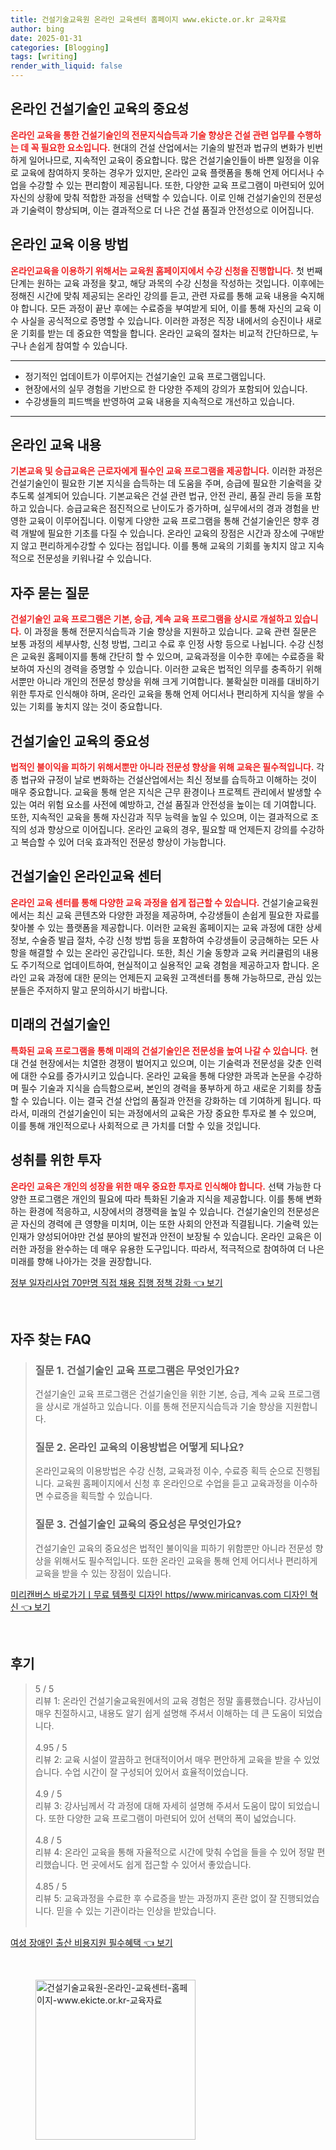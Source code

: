 ```yaml
---
title: 건설기술교육원 온라인 교육센터 홈페이지 www.ekicte.or.kr 교육자료
author: bing
date: 2025-01-31
categories: [Blogging]
tags: [writing]
render_with_liquid: false
---
```



<h2 id='온라인_건설기술인_교육의_중요성'>온라인 건설기술인 교육의 중요성</h2>

<p><b><span style="color: #ee2323;">온라인 교육을 통한 건설기술인의 전문지식습득과 기술 향상은 건설 관련 업무를 수행하는 데 꼭 필요한 요소입니다.</span></b> 현대의 건설 산업에서는 기술의 발전과 법규의 변화가 빈번하게 일어나므로, 지속적인 교육이 중요합니다. 많은 건설기술인들이 바쁜 일정을 이유로 교육에 참여하지 못하는 경우가 있지만, 온라인 교육 플랫폼을 통해 언제 어디서나 수업을 수강할 수 있는 편리함이 제공됩니다. 또한, 다양한 교육 프로그램이 마련되어 있어 자신의 상황에 맞춰 적합한 과정을 선택할 수 있습니다. 이로 인해 건설기술인의 전문성과 기술력이 향상되며, 이는 결과적으로 더 나은 건설 품질과 안전성으로 이어집니다.</p>

<h2 id='온라인교육_이용방법'>온라인 교육 이용 방법</h2>

<p><b><span style="color: #ee2323;">온라인교육을 이용하기 위해서는 교육원 홈페이지에서 수강 신청을 진행합니다.</span></b> 첫 번째 단계는 원하는 교육 과정을 찾고, 해당 과목의 수강 신청을 작성하는 것입니다. 이후에는 정해진 시간에 맞춰 제공되는 온라인 강의를 듣고, 관련 자료를 통해 교육 내용을 숙지해야 합니다. 모든 과정이 끝난 후에는 수료증을 부여받게 되어, 이를 통해 자신의 교육 이수 사실을 공식적으로 증명할 수 있습니다. 이러한 과정은 직장 내에서의 승진이나 새로운 기회를 받는 데 중요한 역할을 합니다. 온라인 교육의 절차는 비교적 간단하므로, 누구나 손쉽게 참여할 수 있습니다.</p>

<hr />

<ul>
    <li>정기적인 업데이트가 이루어지는 건설기술인 교육 프로그램입니다.</li>
    <li>현장에서의 실무 경험을 기반으로 한 다양한 주제의 강의가 포함되어 있습니다.</li>
    <li>수강생들의 피드백을 반영하여 교육 내용을 지속적으로 개선하고 있습니다.</li>
</ul>

<hr />

<h2 id='교육내용'>온라인 교육 내용</h2>

<p><b><span style="color: #ee2323;">기본교육 및 승급교육은 근로자에게 필수인 교육 프로그램을 제공합니다.</span></b> 이러한 과정은 건설기술인이 필요한 기본 지식을 습득하는 데 도움을 주며, 승급에 필요한 기술력을 갖추도록 설계되어 있습니다. 기본교육은 건설 관련 법규, 안전 관리, 품질 관리 등을 포함하고 있습니다. 승급교육은 점진적으로 난이도가 증가하며, 실무에서의 경과 경험을 반영한 교육이 이루어집니다. 이렇게 다양한 교육 프로그램을 통해 건설기술인은 향후 경력 개발에 필요한 기초를 다질 수 있습니다. 온라인 교육의 장점은 시간과 장소에 구애받지 않고 편리하게수강할 수 있다는 점입니다. 이를 통해 교육의 기회를 놓치지 않고 지속적으로 전문성을 키워나갈 수 있습니다.</p>

<h2 id='자주묻는질문'>자주 묻는 질문</h2>

<p><b><span style="color: #ee2323;">건설기술인 교육 프로그램은 기본, 승급, 계속 교육 프로그램을 상시로 개설하고 있습니다.</span></b> 이 과정을 통해 전문지식습득과 기술 향상을 지원하고 있습니다. 교육 관련 질문은 보통 과정의 세부사항, 신청 방법, 그리고 수료 후 인정 사항 등으로 나뉩니다. 수강 신청은 교육원 홈페이지를 통해 간단히 할 수 있으며, 교육과정을 이수한 후에는 수료증을 확보하여 자신의 경력을 증명할 수 있습니다. 이러한 교육은 법적인 의무를 충족하기 위해서뿐만 아니라 개인의 전문성 향상을 위해 크게 기여합니다. 불확실한 미래를 대비하기 위한 투자로 인식해야 하며, 온라인 교육을 통해 언제 어디서나 편리하게 지식을 쌓을 수 있는 기회를 놓치지 않는 것이 중요합니다.</p>

<h2 id='건설기술인_교육의_중요성'>건설기술인 교육의 중요성</h2>

<p><b><span style="color: #ee2323;">법적인 불이익을 피하기 위해서뿐만 아니라 전문성 향상을 위해 교육은 필수적입니다.</span></b> 각종 법규와 규정이 날로 변화하는 건설산업에서는 최신 정보를 습득하고 이해하는 것이 매우 중요합니다. 교육을 통해 얻은 지식은 근무 환경이나 프로젝트 관리에서 발생할 수 있는 여러 위험 요소를 사전에 예방하고, 건설 품질과 안전성을 높이는 데 기여합니다. 또한, 지속적인 교육을 통해 자신감과 직무 능력을 높일 수 있으며, 이는 결과적으로 조직의 성과 향상으로 이어집니다. 온라인 교육의 경우, 필요할 때 언제든지 강의를 수강하고 복습할 수 있어 더욱 효과적인 전문성 향상이 가능합니다.</p>

<h2 id='건설기술인_온라인교육_센터'>건설기술인 온라인교육 센터</h2>

<p><b><span style="color: #ee2323;">온라인 교육 센터를 통해 다양한 교육 과정을 쉽게 접근할 수 있습니다.</span></b> 건설기술교육원에서는 최신 교육 콘텐츠와 다양한 과정을 제공하며, 수강생들이 손쉽게 필요한 자료를 찾아볼 수 있는 플랫폼을 제공합니다. 이러한 교육원 홈페이지는 교육 과정에 대한 상세정보, 수술증 발급 절차, 수강 신청 방법 등을 포함하여 수강생들이 궁금해하는 모든 사항을 해결할 수 있는 온라인 공간입니다. 또한, 최신 기술 동향과 교육 커리큘럼의 내용도 주기적으로 업데이트하여, 현실적이고 실용적인 교육 경험을 제공하고자 합니다. 온라인 교육 과정에 대한 문의는 언제든지 교육원 고객센터를 통해 가능하므로, 관심 있는 분들은 주저하지 말고 문의하시기 바랍니다.</p>

<h2 id='미래의_건설기술인'>미래의 건설기술인</h2>

<p><b><span style="color: #ee2323;">특화된 교육 프로그램을 통해 미래의 건설기술인은 전문성을 높여 나갈 수 있습니다.</span></b> 현대 건설 현장에서는 치열한 경쟁이 벌어지고 있으며, 이는 기술력과 전문성을 갖춘 인력에 대한 수요를 증가시키고 있습니다. 온라인 교육을 통해 다양한 과목과 논문을 수강하며 필수 기술과 지식을 습득함으로써, 본인의 경력을 풍부하게 하고 새로운 기회를 창출할 수 있습니다. 이는 결국 건설 산업의 품질과 안전을 강화하는 데 기여하게 됩니다. 따라서, 미래의 건설기술인이 되는 과정에서의 교육은 가장 중요한 투자로 볼 수 있으며, 이를 통해 개인적으로나 사회적으로 큰 가치를 더할 수 있을 것입니다.</p>

<h2 id='성취를_위한_투자'>성취를 위한 투자</h2>

<p><b><span style="color: #ee2323;">온라인 교육은 개인의 성장을 위한 매우 중요한 투자로 인식해야 합니다.</span></b> 선택 가능한 다양한 프로그램은 개인의 필요에 따라 특화된 기술과 지식을 제공합니다. 이를 통해 변화하는 환경에 적응하고, 시장에서의 경쟁력을 높일 수 있습니다. 건설기술인의 전문성은 곧 자신의 경력에 큰 영향을 미치며, 이는 또한 사회의 안전과 직결됩니다. 기술력 있는 인재가 양성되어야만 건설 분야의 발전과 안전이 보장될 수 있습니다. 온라인 교육은 이러한 과정을 완수하는 데 매우 유용한 도구입니다. 따라서, 적극적으로 참여하여 더 나은 미래를 향해 나아가는 것을 권장합니다.</p>


<p><a class="click-button" title="정부 일자리사업 70만명 직접 채용 집행 정책 강화" href="https://aptwhite.github.io/posts/%EC%A0%95%EB%B6%80-%EC%9D%BC%EC%9E%90%EB%A6%AC%EC%82%AC%EC%97%85-70%EB%A7%8C%EB%AA%85-%EC%A7%81%EC%A0%91-%EC%B1%84%EC%9A%A9-%EC%A7%91%ED%96%89-%EC%A0%95%EC%B1%85-%EA%B0%95%ED%99%94/" rel="dofollow">정부 일자리사업 70만명 직접 채용 집행 정책 강화 👈 보기</a></p><br>
<h2 id='자주_찾는_FAQ'>자주 찾는 FAQ</h2>
<div itemscope="" itemtype="https://schema.org/FAQPage"> 
<blockquote> 
<div itemscope="" itemprop="mainEntity" itemtype="https://schema.org/Question"> 
<h3 itemprop="name">질문 1. 건설기술인 교육 프로그램은 무엇인가요?</h3> 
<div itemscope="" itemprop="acceptedAnswer" itemtype="https://schema.org/Answer"> 
<span itemprop="text"> 
<p>건설기술인 교육 프로그램은 건설기술인을 위한 기본, 승급, 계속 교육 프로그램을 상시로 개설하고 있습니다. 이를 통해 전문지식습득과 기술 향상을 지원합니다.</p> 
</span> 
</div> 
</div> 
<div itemscope="" itemprop="mainEntity" itemtype="https://schema.org/Question"> 
<h3 itemprop="name">질문 2. 온라인 교육의 이용방법은 어떻게 되나요?</h3> 
<div itemscope="" itemprop="acceptedAnswer" itemtype="https://schema.org/Answer"> 
<span itemprop="text"> 
<p>온라인교육의 이용방법은 수강 신청, 교육과정 이수, 수료증 획득 순으로 진행됩니다. 교육원 홈페이지에서 신청 후 온라인으로 수업을 듣고 교육과정을 이수하면 수료증을 획득할 수 있습니다.</p> 
</span> 
</div> 
</div> 
<div itemscope="" itemprop="mainEntity" itemtype="https://schema.org/Question"> 
<h3 itemprop="name">질문 3. 건설기술인 교육의 중요성은 무엇인가요?</h3> 
<div itemscope="" itemprop="acceptedAnswer" itemtype="https://schema.org/Answer"> 
<span itemprop="text"> 
<p>건설기술인 교육의 중요성은 법적인 불이익을 피하기 위함뿐만 아니라 전문성 향상을 위해서도 필수적입니다. 또한 온라인 교육을 통해 언제 어디서나 편리하게 교육을 받을 수 있는 장점이 있습니다.</p> 
</span> 
</div> 
</div> 
</blockquote> 
</div>
<p><a class="click-button" title="미리캔버스 바로가기ㅣ무료 템플릿 디자인 https//www.miricanvas.com 디자인 혁신" href="https://aptwhite.github.io/posts/%EB%AF%B8%EB%A6%AC%EC%BA%94%EB%B2%84%EC%8A%A4-%EB%B0%94%EB%A1%9C%EA%B0%80%EA%B8%B0%E3%85%A3%EB%AC%B4%EB%A3%8C-%ED%85%9C%ED%94%8C%EB%A6%BF-%EB%94%94%EC%9E%90%EC%9D%B8-httpswww.miricanvas.com-%EB%94%94%EC%9E%90%EC%9D%B8-%ED%98%81%EC%8B%A0/" rel="dofollow">미리캔버스 바로가기ㅣ무료 템플릿 디자인 https//www.miricanvas.com 디자인 혁신 👈 보기</a></p><br>
<h2 id='후기'>후기</h2>
<div itemscope itemtype="https://schema.org/Product">
  <blockquote>
  <div itemprop="review" itemscope itemtype="https://schema.org/Review">
      <div itemprop="reviewRating" itemscope itemtype="https://schema.org/Rating"> <span itemprop="ratingValue">5</span> / <span itemprop="bestRating">5</span> </div>
      <span itemprop="reviewBody">리뷰 1: 온라인 건설기술교육원에서의 교육 경험은 정말 훌륭했습니다. 강사님이 매우 친절하시고, 내용도 알기 쉽게 설명해 주셔서 이해하는 데 큰 도움이 되었습니다.</span>
  </div>
  <br>
  <div itemprop="review" itemscope itemtype="https://schema.org/Review">
      <div itemprop="reviewRating" itemscope itemtype="https://schema.org/Rating"> <span itemprop="ratingValue">4.95</span> / <span itemprop="bestRating">5</span> </div>
      <span itemprop="reviewBody">리뷰 2: 교육 시설이 깔끔하고 현대적이어서 매우 편안하게 교육을 받을 수 있었습니다. 수업 시간이 잘 구성되어 있어서 효율적이었습니다.</span>
  </div>
  <br>
  <div itemprop="review" itemscope itemtype="https://schema.org/Review">
      <div itemprop="reviewRating" itemscope itemtype="https://schema.org/Rating"> <span itemprop="ratingValue">4.9</span> / <span itemprop="bestRating">5</span> </div>
      <span itemprop="reviewBody">리뷰 3: 강사님께서 각 과정에 대해 자세히 설명해 주셔서 도움이 많이 되었습니다. 또한 다양한 교육 프로그램이 마련되어 있어 선택의 폭이 넓었습니다.</span>
  </div>
  <br>
  <div itemprop="review" itemscope itemtype="https://schema.org/Review">
      <div itemprop="reviewRating" itemscope itemtype="https://schema.org/Rating"> <span itemprop="ratingValue">4.8</span> / <span itemprop="bestRating">5</span> </div>
      <span itemprop="reviewBody">리뷰 4: 온라인 교육을 통해 자율적으로 시간에 맞춰 수업을 들을 수 있어 정말 편리했습니다. 먼 곳에서도 쉽게 접근할 수 있어서 좋았습니다.</span>
  </div>
  <br>
  <div itemprop="review" itemscope itemtype="https://schema.org/Review">
      <div itemprop="reviewRating" itemscope itemtype="https://schema.org/Rating"> <span itemprop="ratingValue">4.85</span> / <span itemprop="bestRating">5</span> </div>
      <span itemprop="reviewBody">리뷰 5: 교육과정을 수료한 후 수료증을 받는 과정까지 혼란 없이 잘 진행되었습니다. 믿을 수 있는 기관이라는 인상을 받았습니다.</span>
  </div>
  <br>
  </blockquote>
</div>
<p><a class="click-button" title="여성 장애인 출산 비용지원 필수혜택" href="https://aptwhite.github.io/posts/%EC%97%AC%EC%84%B1-%EC%9E%A5%EC%95%A0%EC%9D%B8-%EC%B6%9C%EC%82%B0-%EB%B9%84%EC%9A%A9%EC%A7%80%EC%9B%90-%ED%95%84%EC%88%98%ED%98%9C%ED%83%9D/" rel="dofollow">여성 장애인 출산 비용지원 필수혜택 👈 보기</a></p><br>
<figure class="image"><img src="https://aptwhite.github.io/assets/img/thumbnail/건설기술교육원-온라인-교육센터-홈페이지-www.ekicte.or.kr-교육자료.webp" alt="건설기술교육원-온라인-교육센터-홈페이지-www.ekicte.or.kr-교육자료" width="256" height="256"></figure>